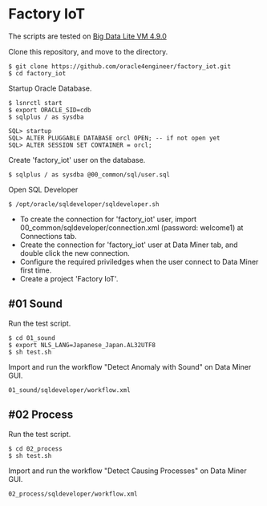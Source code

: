 # Factory IoT

The scripts are tested on [Big Data Lite VM 4.9.0](http://www.oracle.com/technetwork/database/bigdata-appliance/oracle-bigdatalite-2104726.html)

Clone this repository, and move to the directory.

    $ git clone https://github.com/oracle4engineer/factory_iot.git
    $ cd factory_iot

Startup Oracle Database.

    $ lsnrctl start
    $ export ORACLE_SID=cdb
    $ sqlplus / as sysdba

    SQL> startup
    SQL> ALTER PLUGGABLE DATABASE orcl OPEN; -- if not open yet
    SQL> ALTER SESSION SET CONTAINER = orcl;

Create 'factory_iot' user on the database.

    $ sqlplus / as sysdba @00_common/sql/user.sql

Open SQL Developer

    $ /opt/oracle/sqldeveloper/sqldeveloper.sh

* To create the connection for 'factory_iot' user, import 00_common/sqldeveloper/connection.xml (password: welcome1) at Connections tab.
* Create the connection for 'factory_iot' user at Data Miner tab, and double click the new connection.
* Configure the required priviledges when the user connect to Data Miner first time.
* Create a project 'Factory IoT'.

## #01 Sound

Run the test script.

    $ cd 01_sound
    $ export NLS_LANG=Japanese_Japan.AL32UTF8
    $ sh test.sh

Import and run the workflow "Detect Anomaly with Sound" on Data Miner GUI.

    01_sound/sqldeveloper/workflow.xml

## #02 Process

Run the test script.

    $ cd 02_process
    $ sh test.sh

Import and run the workflow "Detect Causing Processes" on Data Miner GUI.

    02_process/sqldeveloper/workflow.xml
